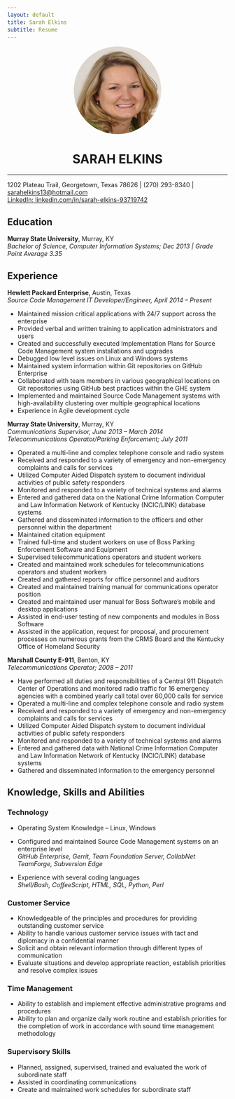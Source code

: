 ```yaml
---
layout: default
title: Sarah Elkins
subtitle: Resume
---
```


<img align="middle" src="./assets/images/HeadShot.jpg" alt="Sarah Elkins" style="border-radius:50%; display:block; margin:auto;" width="200" height="200">  

<h1 align="center">SARAH ELKINS</h1>  
  
***  
1202 Plateau Trail, Georgetown, Texas 78626 | (270) 293-8340 | sarahelkins13@hotmail.com   
[LinkedIn: linkedin.com/in/sarah-elkins-93719742](linkedin.com/in/sarah-elkins-93719742)  

## Education
__Murray State University__, Murray, KY  
_Bachelor of Science, Computer Information Systems; Dec 2013 | Grade Point Average 3.35_  

## Experience  
__Hewlett Packard Enterprise__, Austin, Texas  
_Source Code Management IT Developer/Engineer, April 2014 – Present_  
  * Maintained mission critical applications with 24/7 support across the enterprise  
  * Provided verbal and written training to application administrators and users  
  * Created and successfully executed Implementation Plans for Source Code Management system installations and upgrades  
  * Debugged low level issues on Linux and Windows systems   
  * Maintained system information within Git repositories on GitHub Enterprise  
  * Collaborated with team members in various geographical locations on Git repositories using GitHub best practices within the GHE system  
  * Implemented and maintained Source Code Management systems with high-availability clustering over multiple geographical locations  
  * Experience in Agile development cycle  


__Murray State University__, Murray, KY  
_Communications Supervisor, June 2013 – March 2014_  
_Telecommunications Operator/Parking Enforcement; July 2011_  
  * Operated a multi-line and complex telephone console and radio system  
  * Received and responded to a variety of emergency and non-emergency complaints and calls for services  
  * Utilized Computer Aided Dispatch system to document individual activities of public safety responders  
  * Monitored and responded to a variety of technical systems and alarms  
  *	Entered and gathered data on the National Crime Information Computer and Law Information Network of Kentucky (NCIC/LINK) database systems
  *	Gathered and disseminated information to the officers and other personnel within the department
  *	Maintained citation equipment
  *	Trained full-time and student workers on use of Boss Parking Enforcement Software and Equipment
  *	Supervised telecommunications operators and student workers
  *	Created and maintained work schedules for telecommunications operators and student workers
  *	Created and gathered reports for office personnel and auditors
  *	Created and maintained training manual for communications operator position
  *	Created and maintained user manual for Boss Software’s mobile and desktop applications
  *	Assisted in end-user testing of new components and modules in Boss Software
  *	Assisted in the application, request for proposal, and procurement processes on numerous grants from the CRMS Board and the Kentucky Office of Homeland Security

__Marshall County E-911__, Benton, KY  
_Telecommunications Operator; 2008 – 2011_  
  *	Have performed all duties and responsibilities of a Central 911 Dispatch Center of Operations and monitored radio traffic for 16 emergency agencies with a combined yearly call total over 60,000 calls for service
  *	Operated a multi-line and complex telephone console and radio system
  *	Received and responded to a variety of emergency and non-emergency complaints and calls for services
  *	Utilized Computer Aided Dispatch system to document individual activities of public safety responders
  *	Monitored and responded to a variety of technical systems and alarms
  *	Entered and gathered data with National Crime Information Computer and Law Information Network of Kentucky (NCIC/LINK) database systems
  *	Gathered and disseminated information to the emergency personnel

## Knowledge, Skills and Abilities
### Technology  
  *	Operating System Knowledge – Linux, Windows  
  *	Configured and maintained Source Code Management systems on an enterprise level  
       _GitHub Enterprise, Gerrit, Team Foundation Server, CollabNet TeamForge, Subversion Edge_

  * Experience with several coding languages  
       _Shell/Bash, CoffeeScript, HTML, SQL, Python, Perl_


### Customer Service
  * Knowledgeable of the principles and procedures for providing outstanding customer service
  * Ability to handle various customer service issues with tact and diplomacy in a confidential manner
  * Solicit and obtain relevant information through different types of communication
  * Evaluate situations and develop appropriate reaction, establish priorities and resolve complex issues

### Time Management
  * Ability to establish and implement effective administrative programs and procedures
  * Ability to plan and organize daily work routine and establish priorities for the completion of work in accordance with sound time management methodology

### Supervisory Skills
  * Planned, assigned, supervised, trained and evaluated the work of subordinate staff
  * Assisted in coordinating communications
  * Create and maintained work schedules for subordinate staff
